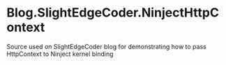 # Blog.SlightEdgeCoder.NinjectHttpContext
Source used on SlightEdgeCoder blog for demonstrating how to pass HttpContext to Ninject kernel binding
